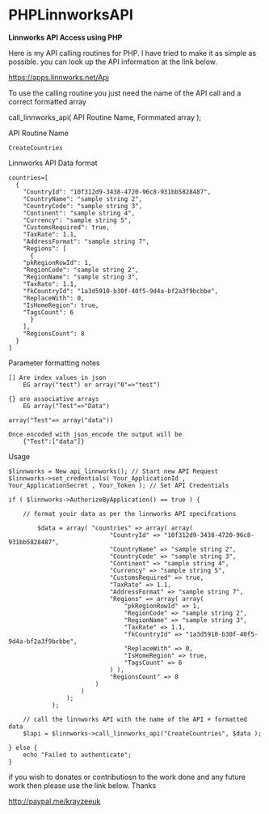 # PHPLinnworksAPI
**Linnworks API Access using PHP**

Here is my API calling routines for PHP.  I have tried to make it as simple as possible.  you can look up the API information at the link below.

https://apps.linnworks.net/Api

To use the calling routine you just need the name of the API call and a correct formatted array

call_linnworks_api( API Routine Name, Formmated array );

API Routine Name

	CreateCountries
	
Linnworks API Data format

	countries=[
	  {
	    "CountryId": "10f312d9-3438-4720-96c8-931bb5828487",
	    "CountryName": "sample string 2",
	    "CountryCode": "sample string 3",
	    "Continent": "sample string 4",
	    "Currency": "sample string 5",
	    "CustomsRequired": true,
	    "TaxRate": 1.1,
	    "AddressFormat": "sample string 7",
	    "Regions": [
	      {
		"pkRegionRowId": 1,
		"RegionCode": "sample string 2",
		"RegionName": "sample string 3",
		"TaxRate": 1.1,
		"fkCountryId": "1a3d5910-b30f-40f5-9d4a-bf2a3f9bcbbe",
		"ReplaceWith": 0,
		"IsHomeRegion": true,
		"TagsCount": 6
	      }
	    ],
	    "RegionsCount": 8
	  }
	]

Parameter formatting notes

	[] Are index values in json
		EG array("test") or array("0"=>"test")

	{} are associative arrays
		EG array("Test"=>"Data")

	array("Test"=> array("data"))

	Once encoded with json_encode the output will be
		{"Test":["data"]}

Usage

	$linnworks = New api_linnworks(); // Start new API Request
	$linnworks->set_credentials( Your_ApplicationId , Your_ApplicationSecret , Your_Token ); // Set API Credentials

	if ( $linnworks->AuthorizeByApplication() == true ) {

		// format youir data as per the linnworks API specifcations
		
			$data = array( "countries" => array( array(
								"CountryId" => "10f312d9-3438-4720-96c8-931bb5828487",
								"CountryName" => "sample string 2",
								"CountryCode" => "sample string 3",
								"Continent" => "sample string 4",
								"Currency" => "sample string 5",
								"CustomsRequired" => true,
								"TaxRate" => 1.1,
								"AddressFormat" => "sample string 7",
								"Regions" => array( array(
									"pkRegionRowId" => 1,
									"RegionCode" => "sample string 2",
									"RegionName" => "sample string 3",
									"TaxRate" => 1.1,
									"fkCountryId" => "1a3d5910-b30f-40f5-9d4a-bf2a3f9bcbbe",
									"ReplaceWith" => 0,
									"IsHomeRegion" => true,
									"TagsCount" => 6
								) ),
								"RegionsCount" => 8
							)
						)
					);
				);
		
		// call the linnworks API with the name of the API + formatted data
		$lapi = $linnworks->call_linnworks_api("CreateCountries", $data );
		
	} else {
		echo "Failed to authenticate";
	}

if you wish to donates or contributiosn to the work done and any future work then please use the link below.  Thanks

http://paypal.me/krayzeeuk

